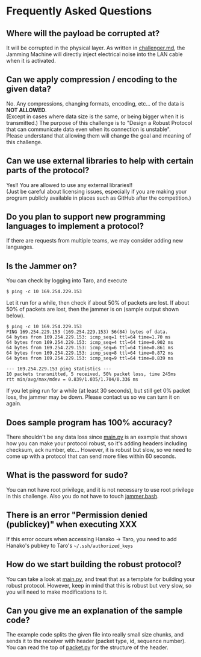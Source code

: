 # Frequently Asked Questions

## Where will the payload be corrupted at?

It will be corrupted in the physical layer. As written in [challenger.md](./challenger.md), the Jamming Machine will directly inject electrical noise into the LAN cable when it is activated.

## Can we apply compression / encoding to the given data?

No. Any compressions, changing formats, encoding, etc... of the data is **NOT ALLOWED**.  
(Except in cases where data size is the same, or being bigger when it is transmitted.) 
The purpose of this challenge is to "Design a Robust Protocol that can communicate data even when its connection is unstable".  
Please understand that allowing them will change the goal and meaning of this challenge.

## Can we use external libraries to help with certain parts of the protocol?

Yes!! You are allowed to use any external libraries!!  
(Just be careful about licensing issues, especially if you are making your program publicly available in places such as GitHub after the competition.)

## Do you plan to support new programming languages to implement a protocol?

If there are requests from multiple teams, we may consider adding new languages.

## Is the Jammer on?

You can check by logging into Taro, and execute 

```
$ ping -c 10 169.254.229.153
```

Let it run for a while, then check if about 50% of packets are lost. If about 50% of packets are lost, then the jammer is on (sample output shown below).

```
$ ping -c 10 169.254.229.153
PING 169.254.229.153 (169.254.229.153) 56(84) bytes of data.
64 bytes from 169.254.229.153: icmp_seq=1 ttl=64 time=1.70 ms
64 bytes from 169.254.229.153: icmp_seq=4 ttl=64 time=0.902 ms
64 bytes from 169.254.229.153: icmp_seq=6 ttl=64 time=0.861 ms
64 bytes from 169.254.229.153: icmp_seq=8 ttl=64 time=0.872 ms
64 bytes from 169.254.229.153: icmp_seq=9 ttl=64 time=0.839 ms

--- 169.254.229.153 ping statistics ---
10 packets transmitted, 5 received, 50% packet loss, time 245ms
rtt min/avg/max/mdev = 0.839/1.035/1.704/0.336 ms
```

If you let ping run for a while (at least 30 seconds), but still get 0% packet loss, the jammer may be down. 
Please contact us so we can turn it on again.

## Does sample program has 100% accuracy?

There shouldn't be any data loss since [main.py](./main.py) is an example that shows how you can make your protocol robust, so it's adding headers including checksum, ack number, etc... However, it is robust but slow, so we need to come up with a protocol that can send more files within 60 seconds.

## What is the password for sudo?

You can not have root privilege, and it is not necessary to use root privilege in this challenge. Also you do not have to touch [jammer.bash](./jammer.bash).

## There is an error "Permission denied (publickey)" when executing XXX

If this error occurs when accessing Hanako -> Taro, you need to add Hanako's pubkey to Taro's `~/.ssh/authorized_keys`

## How do we start building the robust protocol?

You can take a look at [main.py](./main.py), and treat that as a template for building your robust protocol. However, keep in mind that this is robust but very slow, so you will need to make modifications to it.

## Can you give me an explanation of the sample code?

The example code splits the given file into really small size chunks, and sends it to the receiver with header (packet type, id, sequence number). You can read the top of [packet.py](./packet.py) for the structure of the header.
